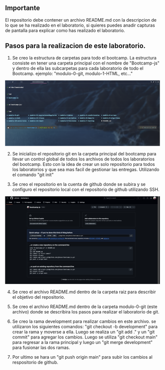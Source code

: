 ## Importante

El repositorio debe contener un archivo README.md con la descripcion de lo que se ha realizado en el
laboratorio, si quieres puedes anadir capturas de pantalla para explicar como has realizado el
laboratorio.


## Pasos para la realizacion de este laboratorio.

1. Se creo la estructura de carpetas para todo el bootcamp. La estructura consiste en tener una carpeta principal con el nombre de "Bootcamp-js" y dentro de ella las subcarpetas para cada laboratorio de todo el Bootcamp. ejemplo: "modulo-0-git, modulo-1-HTML, etc..."

![Estructura de Carpetas](./images/structure.png)

2. Se inicializo el repositorio git en la carpeta principal del bootcamp para llevar un control global de todos los archivos de todos los laboratorios del bootcamp. Esto con la idea de crear un solo repositorio para todos los laboratorios y que sea mas facil de gestionar las entregas. Utilizando el comando "git init"

3. Se creo el repositorio en la cuenta de github donde se subira y se configuro el repositorio local con el repositorio de github utilizando SSH.

![Repositorio en GitHub](./images/github.png)

4. Se creo el archivo README.md dentro de la carpeta raiz para describir el objetivo del repositorio.

5. Se creo el archivo README.md dentro de la carpeta modulo-0-git (este archivo) donde se describira los pasos para realizar el laboratorio de git.

6. Se creo la rama development para realizar cambios en este archivo. se utilizaron los siguientes comandos: "git checkout -b development" para crear la rama y moverse a ella. Luego se realiza un "git add ." y un "git commit" para agregar los cambios. Luego se utiliza "git checkout main" para regresar a la rama principal y luego un "git merge development" para fusionar las dos ramas.

7. Por ultimo se hara un "git push origin main" para subir los cambios al respositorio de github.
